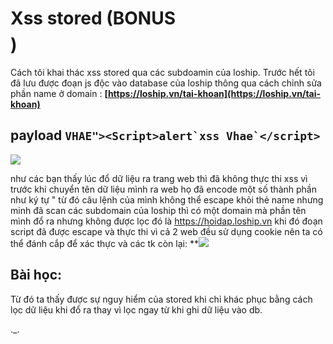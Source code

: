 # Xss stored (BONUS $$$$)

Cách tôi khai thác xss stored qua các subdoamin của loship.
Trước hết tôi đã lưu được đoạn js độc vào database của loship thông qua cách chỉnh sửa phần name ở domain : **[https://loship.vn/tai-khoan](https://loship.vn/tai-khoan)**

## payload ```VHAE"><Script>alert`xss Vhae`</script>```
![](https://lh5.googleusercontent.com/cuUa-1JgDA3LSeC-UfjeP1dPGcHnQ346AmaFpswTc1jk5kp2v0OWqz7pxrWAsNO8x1JOl4HFTXXlJFZvlHr6uPDKg7vnhWMcd3XTXQ0BMkjxc8b7twVQ5skrTfnuNp6I5YaGTVUV9_sRNEmvzpUD3A)

như các bạn thấy lúc đổ dữ liệu ra trang web thì đã không thực thi xss vì trước khi chuyển tên dữ liệu mình ra web họ đã encode một số thành phần như ký tự " từ đó câu lệnh của mình không thể escape khỏi thẻ name nhưng minh đã scan các subdomain của loship thì có một domain mà phần tên mình đổ ra nhưng không được lọc đó là https://hoidap.loship.vn khi đó đoạn script đã được escape và thực thi vì cả 2 web đều sử dụng cookie nên ta có thể đánh cắp để xác thực và các tk còn lại:
**![](https://lh3.googleusercontent.com/mFL2PKr12Ngo5Zq5rLAqLzBhOoGa638cCiJBl-53-_CIh631LIKnkJ9tYQaph3VOSoAmbWnpMj5pQ9kR9XKDdEk1d-JC1TZdeBi_xAtpGvwYTnCfuIOkMxNnealOsRSGKPvHN7cmqoaHmK6PucDmRw) 

## Bài học:
Từ đó ta thấy được sự nguy hiểm của stored khi chỉ khác phục bằng cách lọc dữ liệu khi đổ ra thay vì lọc ngay từ khi ghi dữ liệu vào db.

._. 